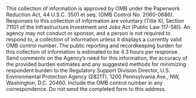 This collection of information is approved by OMB under the Paperwork Reduction Act, 44 U.S.C. 3501 et seq. (OMB Control No. 2060-0686). Responses to this collection of information are voluntary (Title XI, Section 71101 of the Infrastructure Investment and Jobs Act (Public Law 117-58)). An agency may not conduct or sponsor, and a person is not required to respond to, a collection of information unless it displays a currently valid OMB control number. The public reporting and recordkeeping burden for this collection of information is estimated to be 4.3 hours per response. Send comments on the Agency’s need for this information, the accuracy of the provided burden estimates and any suggested methods for minimizing respondent burden to the Regulatory Support Division Director, U.S. Environmental Protection Agency (2821T), 1200 Pennsylvania Ave., NW, Washington, D.C. 20460. Include the OMB control number in any correspondence. Do not send the completed form to this address.
